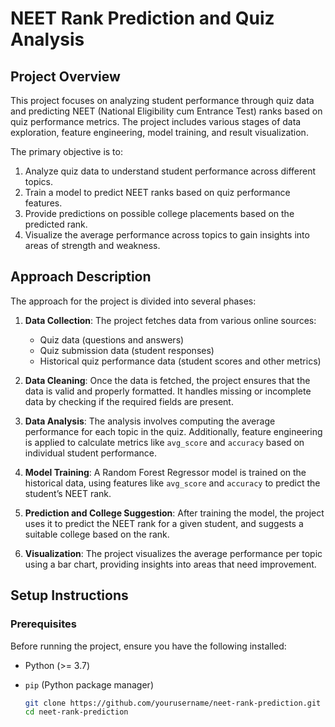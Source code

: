 # NEET Rank Prediction and Quiz Analysis

## Project Overview

This project focuses on analyzing student performance through quiz data and predicting NEET (National Eligibility cum Entrance Test) ranks based on quiz performance metrics. The project includes various stages of data exploration, feature engineering, model training, and result visualization.

The primary objective is to:
1. Analyze quiz data to understand student performance across different topics.
2. Train a model to predict NEET ranks based on quiz performance features.
3. Provide predictions on possible college placements based on the predicted rank.
4. Visualize the average performance across topics to gain insights into areas of strength and weakness.

## Approach Description

The approach for the project is divided into several phases:
1. **Data Collection**: The project fetches data from various online sources:
   - Quiz data (questions and answers)
   - Quiz submission data (student responses)
   - Historical quiz performance data (student scores and other metrics)

2. **Data Cleaning**: Once the data is fetched, the project ensures that the data is valid and properly formatted. It handles missing or incomplete data by checking if the required fields are present.

3. **Data Analysis**: The analysis involves computing the average performance for each topic in the quiz. Additionally, feature engineering is applied to calculate metrics like `avg_score` and `accuracy` based on individual student performance.

4. **Model Training**: A Random Forest Regressor model is trained on the historical data, using features like `avg_score` and `accuracy` to predict the student’s NEET rank.

5. **Prediction and College Suggestion**: After training the model, the project uses it to predict the NEET rank for a given student, and suggests a suitable college based on the rank.

6. **Visualization**: The project visualizes the average performance per topic using a bar chart, providing insights into areas that need improvement.

## Setup Instructions

### Prerequisites

Before running the project, ensure you have the following installed:
- Python (>= 3.7)
- `pip` (Python package manager)



   ```bash
   git clone https://github.com/yourusername/neet-rank-prediction.git
   cd neet-rank-prediction
